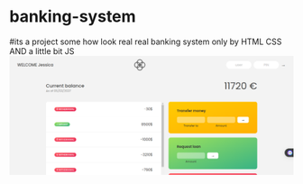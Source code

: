 # banking-system
#its a project some how look real real banking system only by HTML CSS AND a little bit JS
<img src="scre.png">
